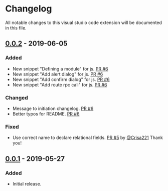 # Changelog
All notable changes to this visual studio code extension will be documented in this file.

## [0.0.2](https://github.com/jat-odoo/VscOdooSnippets/releases/tag/v0.0.2) - 2019-06-05
### Added
- New snippet "Defining a module" for js. [PR #6](https://github.com/jat-odoo/VscOdooSnippets/pull/6)
- New snippet "Add alert dialog" for js. [PR #6](https://github.com/jat-odoo/VscOdooSnippets/pull/6)
- New snippet "Add confirm dialog" for js. [PR #6](https://github.com/jat-odoo/VscOdooSnippets/pull/6)
- New snippet "Add route rpc call" for js. [PR #6](https://github.com/jat-odoo/VscOdooSnippets/pull/6)

### Changed
- Message to initiation changelog. [PR #6](https://github.com/jat-odoo/VscOdooSnippets/pull/6)
- Better typos for README. [PR #6](https://github.com/jat-odoo/VscOdooSnippets/pull/6)

### Fixed
- Use correct name to declare relational fields. [PR #5](https://github.com/jat-odoo/VscOdooSnippets/pull/5) by [@Crisa221](https://github.com/Crisa221) Thank you!

## [0.0.1](https://github.com/jat-odoo/VscOdooSnippets/releases/tag/v0.0.1) - 2019-05-27
### Added
- Initial release.
